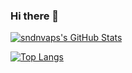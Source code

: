 ### Hi there 👋

[![sndnvaps's GitHub Stats](https://github-readme-stats.vercel.app/api?username=sndnvaps&count_private=true&show_icons=true&theme=prussian)](https://github.com/sndnvaps/sndnvaps)


[![Top Langs](https://github-readme-stats.vercel.app/api/top-langs/?username=sndnvaps&theme=prussian)](https://github.com/sndnvaps/sndnvaps)
